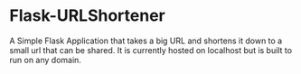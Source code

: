 # Flask-URLShortener
 A Simple Flask Application that takes a big URL and shortens it down to a small url that can be shared. It is currently hosted on localhost but is built to run on any domain.
